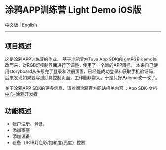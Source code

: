 #  涂鸦APP训练营 Light Demo iOS版

[中文版](README-zh.md) | [English](README.md)

---

## 项目概述

这是涂鸦APP训练营的作业。
基于涂鸦官方[Tuya App SDK](https://github.com/tuya/tuya-home-ios-sdk)的lightRGB demo修改而来，对RGB灯控制界面进行了调整，使用了一个新的APP图标。
本来自己使用storyboard从头写完了登录和注册页面，已经能成功登录和获取手机验证码，后来发现如果要写到灯具控制页面，工作量非常大。于是只好从demo改一改了。

关于涂鸦APP SDK的更多信息，请参阅涂鸦官方网站相关内容 ：[App SDK-文档中心-涂鸦开发者](https://developer.tuya.com/cn/docs/iot/app-development/sdk-development/app-sdk-instruction?id=K9kjstc7t376p)

## 功能概述
- 帐户注册、登录。
- 添加家庭
- 添加设备
- 设备（RGB灯色彩/饱和度/亮度）控制